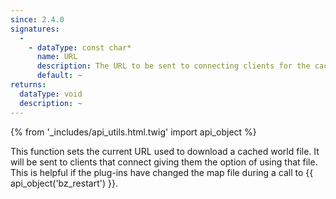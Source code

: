 ```yaml
---
since: 2.4.0
signatures:
  -
    - dataType: const char*
      name: URL
      description: The URL to be sent to connecting clients for the cached map
      default: ~
returns:
  dataType: void
  description: ~
---
```


{% from '_includes/api_utils.html.twig' import api_object %}

This function sets the current URL used to download a cached world file. It will be sent to clients that connect giving them the option of using that file. This is helpful if the plug-ins have changed the map file during a call to {{ api_object('bz_restart') }}.
